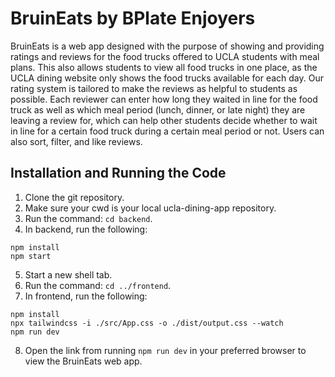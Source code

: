 # BruinEats by BPlate Enjoyers

BruinEats is a web app designed with the purpose of showing and providing ratings and reviews for the food trucks offered to UCLA students with meal plans. This also allows students
to view all food trucks in one place, as the UCLA dining website only shows the food trucks available for each day. Our rating system is tailored to make the reviews as helpful to
students as possible. Each reviewer can enter how long they waited in line for the food truck as well as which meal period (lunch, dinner, or late night) they are leaving a review for,
which can help other students decide whether to wait in line for a certain food truck during a certain meal period or not. Users can also sort, filter, and like reviews.

## Installation and Running the Code

1. Clone the git repository.
2. Make sure your cwd is your local ucla-dining-app repository.
3. Run the command: <code>cd backend</code>.
4. In backend, run the following:
```
npm install
npm start
```
5. Start a new shell tab.
6. Run the command: <code>cd ../frontend</code>.
7. In frontend, run the following:
```
npm install
npx tailwindcss -i ./src/App.css -o ./dist/output.css --watch
npm run dev
```
8. Open the link from running <code>npm run dev</code> in your preferred browser to view the BruinEats web app.
